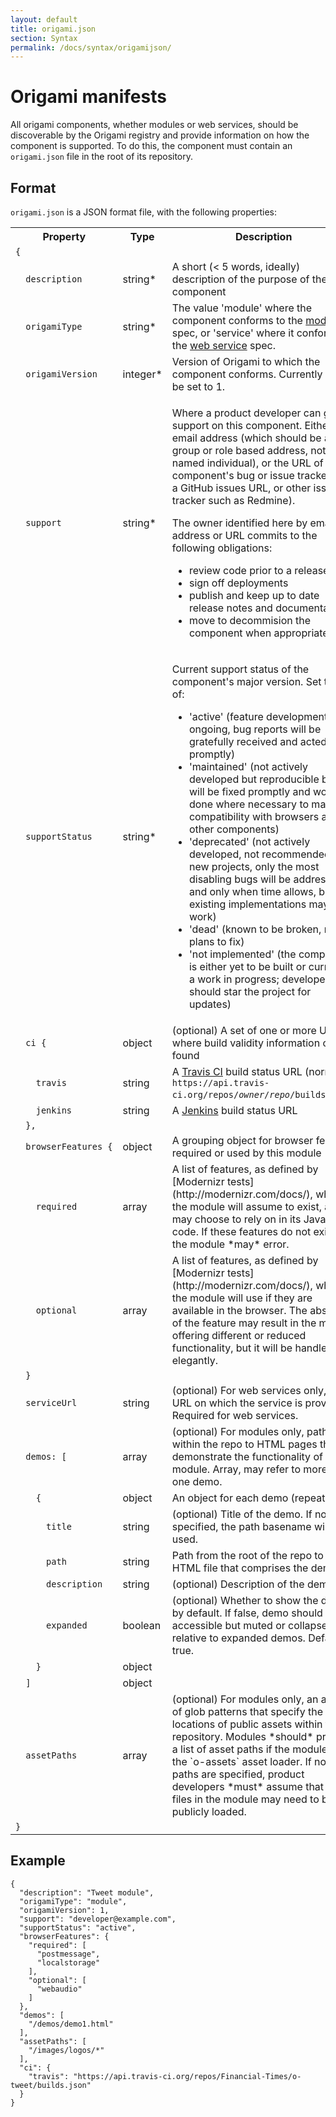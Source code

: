 ```yaml
---
layout: default
title: origami.json
section: Syntax
permalink: /docs/syntax/origamijson/
---
```


# Origami manifests

All origami components, whether modules or web services, should be discoverable by the Origami registry and provide information on how the component is supported.  To do this, the component must contain an `origami.json` file in the root of its repository.

## Format

`origami.json` is a JSON format file, with the following properties:

<table class='o-techdocs-table'>
<tr>
	<th>Property</th>
	<th>Type</th>
	<th>Description</th>
</tr><tr>
	<td><code>{</code></td>
	<td></td>
	<td></td>
</tr><tr>
	<td><code>&nbsp;&nbsp;description</code></td>
	<td>string*</td>
	<td>A short (&lt; 5 words, ideally) description of the purpose of the component</td>
</tr><tr>
	<td><code>&nbsp;&nbsp;origamiType</code></td>
	<td>string*</td>
	<td>The value 'module' where the component conforms to the <a href='{{site.baseurl}}/docs/component-spec/modules/'>module</a> spec, or 'service' where it conforms to the <a href='{{site.baseurl}}/docs/component-spec/web-services/'>web service</a> spec.</td>
</tr><tr>
	<td><code>&nbsp;&nbsp;origamiVersion</code></td>
	<td>integer*</td>
	<td>Version of Origami to which the component conforms.  Currently must be set to 1.</td>
</tr><tr>
	<td><code>&nbsp;&nbsp;support</code></td>
	<td>string*</td>
	<td>
		<p>Where a product developer can go for support on this component.  Either an email address (which should be a group or role based address, nota named individual), or the URL of the component's bug or issue tracker (eg a GitHub issues URL, or other issue tracker such as Redmine).</p>
		<p>The owner identified here by email address or URL commits to the following obligations:</p>
		<ul>
			<li>review code prior to a release</li>
			<li>sign off deployments</li>
			<li>publish and keep up to date release notes and documentation</li>
			<li>move to decommision the component when appropriate</li>
		</ul>
	</td>
</tr><tr>
	<td><code>&nbsp;&nbsp;supportStatus</code></td>
	<td>string*</td>
	<td><p>Current support status of the component's major version.  Set to one of:</p>
		<ul>
			<li>'active' (feature development ongoing, bug reports will be gratefully received and acted upon promptly)</li>
			<li>'maintained' (not actively developed but reproducible bugs will be fixed promptly and work done where necessary to maintain compatibility with browsers and other components)</li>
			<li>'deprecated' (not actively developed, not recommended for new projects, only the most disabling bugs will be addressed and only when time allows, but existing implementations may still work)</li>
			<li>'dead' (known to be broken, no plans to fix)</li>
			<li>'not implemented' (the component is either yet to be built or currently a work in progress; developers should star the project for updates)</li>
		</ul>
	</td>
</tr><tr>
	<td><code>&nbsp;&nbsp;ci&nbsp;{</code></td>
	<td>object</td>
	<td>(optional) A set of one or more URLs where build validity information can be found</td>
</tr><tr>
	<td><code>&nbsp;&nbsp;&nbsp;&nbsp;travis</code></td>
	<td>string</td>
	<td>A <a href='https://travis-ci.org/'>Travis CI</a> build status URL (normally <code>https://api.travis-ci.org/repos/<em>owner</em>/<em>repo</em>/builds.json</code>)</td>
</tr><tr>
	<td><code>&nbsp;&nbsp;&nbsp;&nbsp;jenkins</code></td>
	<td>string</td>
	<td>A <a href='http://jenkins-ci.org/'>Jenkins</a> build status URL</td>
</tr><tr>
	<td><code>&nbsp;&nbsp;},</code></td>
	<td></td>
	<td></td>
</tr><tr>
	<td><code>&nbsp;&nbsp;browserFeatures&nbsp;{</code></td>
	<td>object</td>
	<td>A grouping object for browser features required or used by this module</td>
</tr><tr>
	<td><code>&nbsp;&nbsp;&nbsp;&nbsp;required</code></td>
	<td>array</td>
	<td>A list of features, as defined by [Modernizr tests](http://modernizr.com/docs/), which the module will assume to exist, and may choose to rely on in its JavaScript code.  If these features do not exist, the module *may* error.</td>
</tr><tr>
	<td><code>&nbsp;&nbsp;&nbsp;&nbsp;optional</code></td>
	<td>array</td>
	<td>A list of features, as defined by [Modernizr tests](http://modernizr.com/docs/), which the module will use if they are available in the browser.  The absense of the feature may result in the module offering different or reduced functionality, but it will be handled elegantly.</td>
</tr><tr>
	<td><code>&nbsp;&nbsp;}</code></td>
	<td></td>
	<td></td>
</tr><tr>
	<td><code>&nbsp;&nbsp;serviceUrl</code></td>
	<td>string</td>
	<td>(optional) For web services only, the URL on which the service is provided.  Required for web services.</td>
</tr><tr>
	<td><code>&nbsp;&nbsp;demos:&nbsp;[</code></td>
	<td>array</td>
	<td>(optional) For modules only, paths within the repo to HTML pages that demonstrate the functionality of the module.  Array, may refer to more than one demo.</td>
</tr><tr>
	<td><code>&nbsp;&nbsp;&nbsp;&nbsp;{</code></td>
	<td>object</td>
	<td>An object for each demo (repeatable)</td>
</tr><tr>
	<td><code>&nbsp;&nbsp;&nbsp;&nbsp;&nbsp;&nbsp;title</code></td>
	<td>string</td>
	<td>(optional) Title of the demo.  If not specified, the path basename will be used.</td>
</tr><tr>
	<td><code>&nbsp;&nbsp;&nbsp;&nbsp;&nbsp;&nbsp;path</code></td>
	<td>string</td>
	<td>Path from the root of the repo to the HTML file that comprises the demo</td>
</tr><tr>
	<td><code>&nbsp;&nbsp;&nbsp;&nbsp;&nbsp;&nbsp;description</code></td>
	<td>string</td>
	<td>(optional) Description of the demo</td>
</tr><tr>
	<td><code>&nbsp;&nbsp;&nbsp;&nbsp;&nbsp;&nbsp;expanded</code></td>
	<td>boolean</td>
	<td>(optional) Whether to show the demo by default.  If false, demo should be accessible but muted or collapsed relative to expanded demos.  Default true.</td>
</tr><tr>
	<td><code>&nbsp;&nbsp;&nbsp;&nbsp;}</code></td>
	<td>object</td>
	<td>&nbsp;</td>
</tr><tr>
	<td><code>&nbsp;&nbsp;]</code></td>
	<td>object</td>
	<td>&nbsp;</td>
</tr><tr>
	<td><code>&nbsp;&nbsp;assetPaths</code></td>
	<td>array</td>
	<td>(optional) For modules only, an array of glob patterns that specify the locations of public assets within the repository.  Modules *should* provide a list of asset paths if the module uses the `o-assets` asset loader.  If no asset paths are specified, product developers *must* assume that all files in the module may need to be publicly loaded.</td>
</tr><tr>
	<td><code>}</code></td>
	<td></td>
	<td></td>
</tr>
</table>

## Example

<?prettify linenums=1?>
	{
	  "description": "Tweet module",
	  "origamiType": "module",
	  "origamiVersion": 1,
	  "support": "developer@example.com",
	  "supportStatus": "active",
	  "browserFeatures": {
	    "required": [
	      "postmessage",
	      "localstorage"
	    ],
	    "optional": [
	      "webaudio"
	    ]
	  },
	  "demos": [
	  	"/demos/demo1.html"
	  ],
	  "assetPaths": [
	    "/images/logos/*"
	  ],
	  "ci": {
	    "travis": "https://api.travis-ci.org/repos/Financial-Times/o-tweet/builds.json"
	  }
	}
